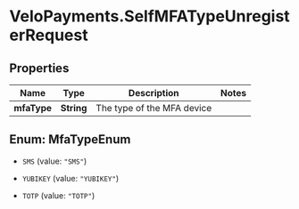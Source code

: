 # VeloPayments.SelfMFATypeUnregisterRequest

## Properties

Name | Type | Description | Notes
------------ | ------------- | ------------- | -------------
**mfaType** | **String** | The type of the MFA device | 



## Enum: MfaTypeEnum


* `SMS` (value: `"SMS"`)

* `YUBIKEY` (value: `"YUBIKEY"`)

* `TOTP` (value: `"TOTP"`)




